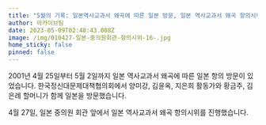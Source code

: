 ```yaml
---
title: "5월의 기록: 일본역사교과서 왜곡에 따른 일본 방문, 일본 역사교과서 왜곡 항의시위"
author: 아카이브팀
date: 2023-05-09T02:48:43.008Z
image: /img/010427-일본-중의원회관-항의시위-16-.jpg
home_sticky: false
pinned: false
---
```

2001년 4월 25일부터 5월 2일까지 일본 역사교과서 왜곡에 따른 일본 항의 방문이 있었습니다. 한국정신대문제대책협의회에서 양미강, 김윤옥, 지은희 활동가와 황금주, 김은례 할머니가 함께 일본을 방문했습니다. 

4월 27일, 일본 중의원 회관 앞에서 일본 역사교과서 왜곡 항의시위를 진행했습니다.